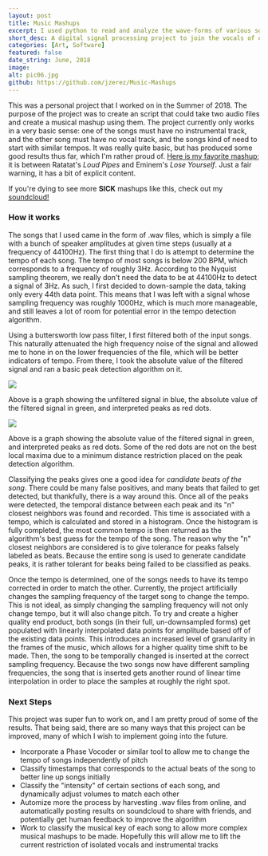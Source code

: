 ```yaml
---
layout: post
title: Music Mashups
excerpt: I used python to read and analyze the wave-forms of various songs in order to try to find their tempos. It then combines the lyrics of one song to the instrumentals to make a mashup! Most of the lyrics are from popular rap songs, and most of the instrumentals are from Ratatat, one of my favorite artists.
short_desc: A digital signal processing project to join the vocals of one song to instrumentals of another
categories: [Art, Software]
featured: false
date_string: June, 2018
image:
alt: pic06.jpg
github: https://github.com/jzerez/Music-Mashups
---
```

This was a personal project that I worked on in the Summer of 2018. The purpose of the project was to create an script that could take two audio files and create a musical mashup using them. The project currently only works in a very basic sense: one of the songs must have no instrumental track, and the other song must have no vocal track, and the songs kind of need to start with similar tempos. It was really quite basic, but has produced some good results thus far, which I'm rather proud of. [Here is my favorite mashup](https://soundcloud.com/dell-flatitude/lose-your-loud-pipes); it is between Ratatat's _Loud Pipes_ and Eminem's _Lose Yourself_. Just a fair warning, it has a bit of explicit content.

If you're dying to see more **SICK** mashups like this, check out my [soundcloud!](https://soundcloud.com/dell-flatitude)

### How it works

The songs that I used came in the form of .wav files, which is simply a file with a bunch of speaker amplitudes at given time steps (usually at a frequency of 44100Hz). The first thing that I do is attempt to determine the tempo of each song. The tempo of most songs is below 200 BPM, which corresponds to a frequency of roughly 3Hz. According to the Nyquist sampling theorem, we really don't need the data to be at 44100Hz to detect a signal of 3Hz. As such, I first decided to down-sample the data, taking only every 44th data point. This means that I was left with a signal whose sampling frequency was roughly 1000Hz, which is much more manageable, and still leaves a lot of room for potential error in the tempo detection algorithm.

Using a buttersworth low pass filter, I first filtered both of the input songs. This naturally attenuated the high frequency noise of the signal and allowed me to hone in on the lower frequencies of the file, which will be better indicators of tempo. From there, I took the absolute value of the filtered signal and ran a basic peak detection algorithm on it.

![](../../img/music-mashups/music1.png)

Above is a graph showing the unfiltered signal in blue, the absolute value of the filtered signal in green, and interpreted peaks as red dots.

![](../../img/music-mashups/music2.png)

Above is a graph showing the absolute value of the filtered signal in green, and interpreted peaks as red dots. Some of the red dots are not on the best local maxima due to a minimum distance restriction placed on the peak detection algorithm.

Classifying the peaks gives one a good idea for _candidate beats of the song_. There could be many false positives, and many beats that failed to get detected, but thankfully, there is a way around this. Once all of the peaks were detected, the temporal distance between each peak and its "n" closest neighbors was found and recorded. This time is associated with a tempo, which is calculated and stored in a histogram. Once the histogram is fully completed, the most common tempo is then returned as the algorithm's best guess for the tempo of the song. The reason why the "n" closest neighbors are considered is to give tolerance for peaks falsely labeled as beats. Because the entire song is used to generate candidate peaks, it is rather tolerant for beaks being failed to be classified as peaks.

Once the tempo is determined, one of the songs needs to have its tempo corrected in order to match the other. Currently, the project artificially changes the sampling frequency of the target song to change the tempo. This is not ideal, as simply changing the sampling frequency will not only change tempo, but it will also change pitch. To try and create a higher quality end product, both songs (in their full, un-downsampled forms) get populated with linearly interpolated data points for amplitude based off of the existing data points. This introduces an increased level of granularity in the frames of the music, which allows for a higher quality time shift to be made. Then, the song to be temporally changed is inserted at the correct sampling frequency. Because the two songs now have different sampling frequencies, the song that is inserted gets another round of linear time interpolation in order to place the samples at roughly the right spot.

### Next Steps

This project was super fun to work on, and I am pretty proud of some of the results. That being said, there are so many ways that this project can be improved, many of which I wish to implement going into the future.

*   Incorporate a Phase Vocoder or similar tool to allow me to change the tempo of songs independently of pitch
*   Classify timestamps that corresponds to the actual beats of the song to better line up songs initially
*   Classify the "intensity" of certain sections of each song, and dynamically adjust volumes to match each other
*   Automize more the process by harvesting .wav files from online, and automatically posting results on soundcloud to share with friends, and potentially get human feedback to improve the algorithm
*   Work to classify the musical key of each song to allow more complex musical mashups to be made. Hopefully this will allow me to lift the current restriction of isolated vocals and instrumental tracks
